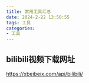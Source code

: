 ```yaml
---
title: 常用工具汇总
date: 2024-2-22 13:50:55
tags: 工具
categories: 
- 工具
---
```










## bilibili视频下载网址

https://xbeibeix.com/api/bilibili/

